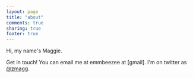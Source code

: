 ```yaml
---
layout: page
title: "about"
comments: true
sharing: true
footer: true
---
```

Hi, my name's Maggie. 

Get in touch! You can email me at emmbeezee at [gmail]. I'm on twitter as <a href="http://www.twitter.com/zmagg/">@zmagg</a>.

